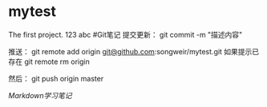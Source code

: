# mytest
The first project.
123
abc
#Git笔记
提交更新：
git commit -m "描述内容"

推送：
git remote add origin git@github.com:songweir/mytest.git
如果提示已存在
git remote rm origin

然后：
git push origin master


*Markdown学习笔记*
